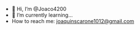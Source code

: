 - 👋 Hi, I’m @Joaco4200
- 🐉 I’m currently learning...
-  How to reach me: joaquinscarone1012@gmail.com



